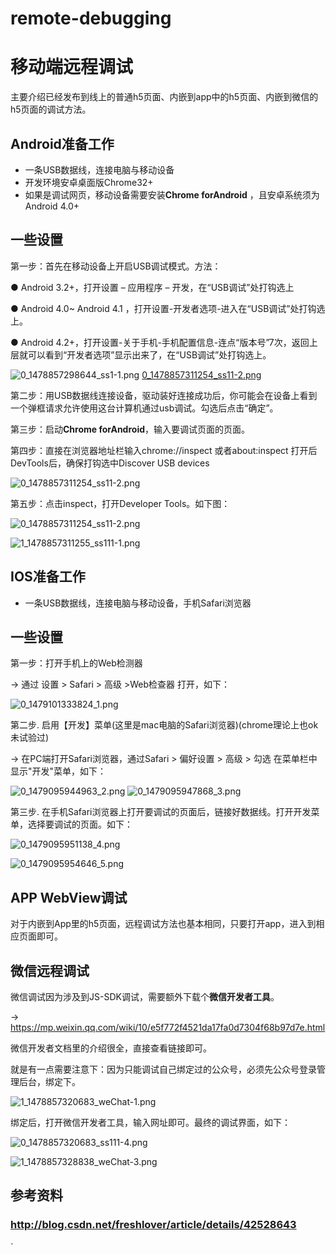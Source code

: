 # remote-debugging
# 移动端远程调试

主要介绍已经发布到线上的普通h5页面、内嵌到app中的h5页面、内嵌到微信的h5页面的调试方法。


## Android准备工作
- 一条USB数据线，连接电脑与移动设备
- 开发环境安卓桌面版Chrome32+
- 如果是调试网页，移动设备需要安装**Chrome forAndroid** ，且安卓系统须为Android 4.0+


## 一些设置
第一步：首先在移动设备上开启USB调试模式。方法：

● Android 3.2+，打开设置 – 应用程序 – 开发，在“USB调试”处打钩选上

● Android 4.0~ Android 4.1 ，打开设置-开发者选项-进入在“USB调试”处打钩选上。

● Android 4.2+，打开设置-关于手机-手机配置信息-连点“版本号”7次，返回上层就可以看到“开发者选项”显示出来了，在“USB调试”处打钩选上。


![0_1478857298644_ss1-1.png](http://angular.angular-china.org/fe467d0d-3424-4e9d-a0e2-7ec77742c7ca.png)
[0_1478857311254_ss11-2.png](http://angular.angular-china.org/6fecd812-63c0-483a-aace-7d2d949a7ede.png)


第二步：用USB数据线连接设备，驱动装好连接成功后，你可能会在设备上看到一个弹框请求允许使用这台计算机通过usb调试。勾选后点击“确定”。

第三步：启动**Chrome forAndroid**，输入要调试页面的页面。

第四步：直接在浏览器地址栏输入chrome://inspect 或者about:inspect
打开后DevTools后，确保打钩选中Discover USB devices


![0_1478857311254_ss11-2.png](http://angular.angular-china.org/6fecd812-63c0-483a-aace-7d2d949a7ede.png)


第五步：点击inspect，打开Developer Tools。如下图：

![0_1478857311254_ss11-2.png](http://angular.angular-china.org/6fecd812-63c0-483a-aace-7d2d949a7ede.png)

![1_1478857311255_ss111-1.png](http://angular.angular-china.org/35ec8075-2617-4f17-848c-ba9d1485567c.png)


## IOS准备工作
- 一条USB数据线，连接电脑与移动设备，手机Safari浏览器

## 一些设置
第一步：打开手机上的Web检测器

→ 通过 设置 > Safari > 高级 >Web检查器 打开，如下：

![0_1479101333824_1.png](http://angular.angular-china.org/33f90ce7-38c4-4edb-9a3b-a0126af0e4e5.png)

第二步. 启用【开发】菜单(这里是mac电脑的Safari浏览器)(chrome理论上也ok未试验过)

→ 在PC端打开Safari浏览器，通过Safari > 偏好设置 > 高级 > 勾选 在菜单栏中显示"开发"菜单，如下：

![0_1479095944963_2.png](http://angular.angular-china.org/520b058d-7411-4f11-a767-214387cd13c3.png)
![0_1479095947868_3.png](http://angular.angular-china.org/f2fc145a-8813-4008-89a8-21001418bbfb.png)

第三步. 在手机Safari浏览器上打开要调试的页面后，链接好数据线。打开开发菜单，选择要调试的页面。如下：

![0_1479095951138_4.png](http://angular.angular-china.org/d41123e1-9952-4f26-a3db-88f586088212.png)

![0_1479095954646_5.png](http://angular.angular-china.org/7c5476cb-72a5-437a-a601-19dfc1fdcb4f.png) 


## APP WebView调试
对于内嵌到App里的h5页面，远程调试方法也基本相同，只要打开app，进入到相应页面即可。



## 微信远程调试
微信调试因为涉及到JS-SDK调试，需要额外下载个**微信开发者工具**。

→ https://mp.weixin.qq.com/wiki/10/e5f772f4521da17fa0d7304f68b97d7e.html

微信开发者文档里的介绍很全，直接查看链接即可。


就是有一点需要注意下：因为只能调试自己绑定过的公众号，必须先公众号登录管理后台，绑定下。

![1_1478857320683_weChat-1.png](http://angular.angular-china.org/97679fdc-1d53-4dac-b8b2-991e260eb5b6.png)

绑定后，打开微信开发者工具，输入网址即可。最终的调试界面，如下：

![0_1478857320683_ss111-4.png](http://angular.angular-china.org/ed99c560-c0b0-4280-9f46-42734de3395b.png)

![1_1478857328838_weChat-3.png](http://angular.angular-china.org/762e98c6-5c75-4656-96c4-dc1e4ede905e.png)




## 参考资料
### http://blog.csdn.net/freshlover/article/details/42528643
`
